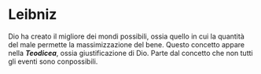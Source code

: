 # Leibniz
Dio ha creato il migliore dei mondi possibili, ossia quello in cui la quantità del male permette la massimizzazione del bene. Questo concetto appare nella **_Teodicea_**, ossia giustificazione di Dio. Parte dal concetto che non tutti gli eventi sono conpossibili.